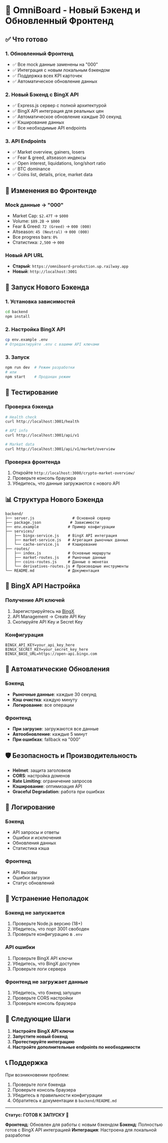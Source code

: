 # 🚀 OmniBoard - Новый Бэкенд и Обновленный Фронтенд

## ✅ Что готово

### 1. **Обновленный Фронтенд**
- ✅ Все mock данные заменены на "000"
- ✅ Интеграция с новым локальным бэкендом
- ✅ Поддержка всех KPI карточек
- ✅ Автоматическое обновление данных

### 2. **Новый Бэкенд с BingX API**
- ✅ Express.js сервер с полной архитектурой
- ✅ BingX API интеграция для реальных цен
- ✅ Автоматическое обновление каждые 30 секунд
- ✅ Кэширование данных
- ✅ Все необходимые API endpoints

### 3. **API Endpoints**
- ✅ Market overview, gainers, losers
- ✅ Fear & greed, altseason индексы
- ✅ Open interest, liquidations, long/short ratio
- ✅ BTC dominance
- ✅ Coins list, details, price, market data

## 🔄 Изменения во Фронтенде

### Mock данные → "000"
- Market Cap: `$2.47T` → `$000`
- Volume: `$89.2B` → `$000`
- Fear & Greed: `72 (Greed)` → `000 (000)`
- Altseason: `45 (Neutral)` → `000 (000)`
- Все progress bars: `0%`
- Статистика: `2,500` → `000`

### Новый API URL
- **Старый**: `https://omniboard-production.up.railway.app`
- **Новый**: `http://localhost:3001`

## 🚀 Запуск Нового Бэкенда

### 1. Установка зависимостей
```bash
cd backend
npm install
```

### 2. Настройка BingX API
```bash
cp env.example .env
# Отредактируйте .env с вашими API ключами
```

### 3. Запуск
```bash
npm run dev  # Режим разработки
# или
npm start    # Продакшн режим
```

## 🧪 Тестирование

### Проверка бэкенда
```bash
# Health check
curl http://localhost:3001/health

# API info
curl http://localhost:3001/api/v1

# Market data
curl http://localhost:3001/api/v1/market/overview
```

### Проверка фронтенда
1. Откройте `http://localhost:3000/crypto-market-overview/`
2. Проверьте консоль браузера
3. Убедитесь, что данные загружаются с нового API

## 📊 Структура Нового Бэкенда

```
backend/
├── server.js                 # Основной сервер
├── package.json             # Зависимости
├── env.example             # Пример конфигурации
├── services/
│   ├── bingx-service.js    # BingX API интеграция
│   ├── market-service.js   # Агрегация рыночных данных
│   └── cache-service.js    # Кэширование
├── routes/
│   ├── index.js            # Основные маршруты
│   ├── market-routes.js    # Рыночные данные
│   ├── coins-routes.js     # Данные о монетах
│   └── derivatives-routes.js # Производные инструменты
└── README.md               # Документация
```

## 🔑 BingX API Настройка

### Получение API ключей
1. Зарегистрируйтесь на [BingX](https://bingx.com)
2. API Management → Create API Key
3. Скопируйте API Key и Secret Key

### Конфигурация
```env
BINGX_API_KEY=your_api_key_here
BINGX_SECRET_KEY=your_secret_key_here
BINGX_BASE_URL=https://open-api.bingx.com
```

## 🔄 Автоматические Обновления

### Бэкенд
- **Рыночные данные**: каждые 30 секунд
- **Кэш очистка**: каждую минуту
- **Логирование**: все операции

### Фронтенд
- **При загрузке**: загружаются все данные
- **Автообновление**: каждые 5 минут
- **При ошибках**: fallback на "000"

## 🛡️ Безопасность и Производительность

- **Helmet**: защита заголовков
- **CORS**: настройка доменов
- **Rate Limiting**: ограничение запросов
- **Кэширование**: оптимизация API
- **Graceful Degradation**: работа при ошибках

## 📝 Логирование

### Бэкенд
- API запросы и ответы
- Ошибки и исключения
- Обновления данных
- Статистика кэша

### Фронтенд
- API вызовы
- Ошибки загрузки
- Статус обновлений

## 🚨 Устранение Неполадок

### Бэкенд не запускается
1. Проверьте Node.js версию (18+)
2. Убедитесь, что порт 3001 свободен
3. Проверьте конфигурацию в `.env`

### API ошибки
1. Проверьте BingX API ключи
2. Убедитесь, что BingX доступен
3. Проверьте логи сервера

### Фронтенд не загружает данные
1. Убедитесь, что бэкенд запущен
2. Проверьте CORS настройки
3. Проверьте консоль браузера

## 🔮 Следующие Шаги

1. **Настройте BingX API ключи**
2. **Запустите новый бэкенд**
3. **Протестируйте интеграцию**
4. **Настройте дополнительные endpoints по необходимости**

## 📞 Поддержка

При возникновении проблем:
1. Проверьте логи бэкенда
2. Проверьте консоль браузера
3. Убедитесь в правильности конфигурации
4. Обратитесь к документации в `backend/README.md`

---

**Статус: ГОТОВ К ЗАПУСКУ** 🎉

**Фронтенд**: Обновлен для работы с новым бэкендом
**Бэкенд**: Полностью готов с BingX API интеграцией
**Интеграция**: Настроена для локальной разработки
